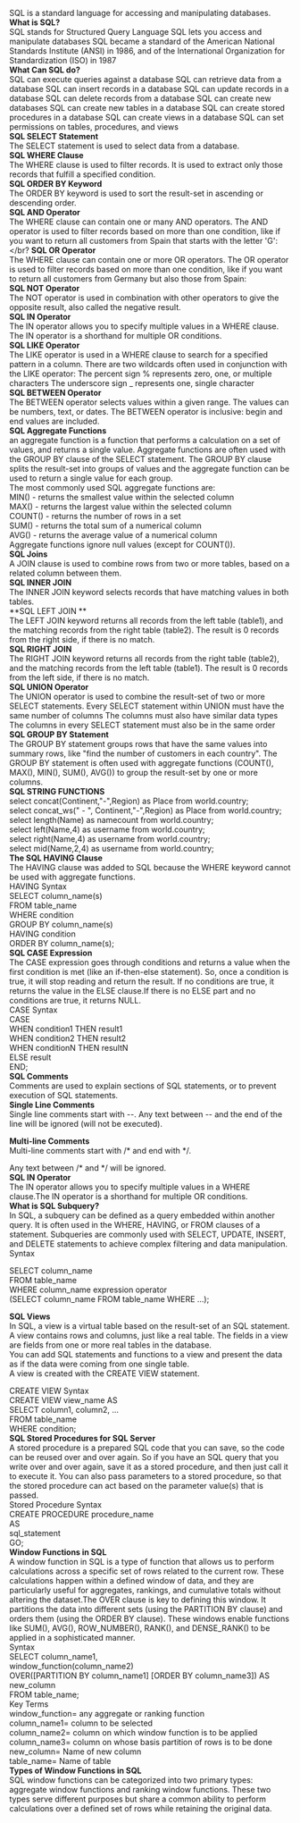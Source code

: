 SQL is a standard language for accessing and manipulating databases.</br>
**What is SQL?**</br>
SQL stands for Structured Query Language
SQL lets you access and manipulate databases
SQL became a standard of the American National Standards Institute (ANSI) in 1986, and of the International Organization for Standardization (ISO) in 1987</br>
**What Can SQL do?**</br>
SQL can execute queries against a database
SQL can retrieve data from a database
SQL can insert records in a database
SQL can update records in a database
SQL can delete records from a database
SQL can create new databases
SQL can create new tables in a database
SQL can create stored procedures in a database
SQL can create views in a database
SQL can set permissions on tables, procedures, and views</br>
**SQL SELECT Statement**</br>
The SELECT statement is used to select data from a database.</br>
**SQL WHERE Clause**</br>
The WHERE clause is used to filter records.
It is used to extract only those records that fulfill a specified condition.</br>
**SQL ORDER BY Keyword**</br>
The ORDER BY keyword is used to sort the result-set in ascending or descending order.</br>
**SQL AND Operator**</br>
The WHERE clause can contain one or many AND operators.
The AND operator is used to filter records based on more than one condition, like if you want to return all customers from Spain that starts with the letter 'G':</br?
**SQL OR Operator**</br>
The WHERE clause can contain one or more OR operators.
The OR operator is used to filter records based on more than one condition, like if you want to return all customers from Germany but also those from Spain:</br>
**SQL NOT Operator**</br>
The NOT operator is used in combination with other operators to give the opposite result, also called the negative result.</br>
**SQL IN Operator**</br>
The IN operator allows you to specify multiple values in a WHERE clause.
The IN operator is a shorthand for multiple OR conditions.</br>
**SQL LIKE Operator**</br>
The LIKE operator is used in a WHERE clause to search for a specified pattern in a column.
There are two wildcards often used in conjunction with the LIKE operator:
The percent sign % represents zero, one, or multiple characters
The underscore sign _ represents one, single character</br>
**SQL BETWEEN Operator**</br>
The BETWEEN operator selects values within a given range. The values can be numbers, text, or dates.
The BETWEEN operator is inclusive: begin and end values are included. </br>
**SQL Aggregate Functions**</br>
an aggregate function is a function that performs a calculation on a set of values, and returns a single value.
Aggregate functions are often used with the GROUP BY clause of the SELECT statement. The GROUP BY clause splits the result-set into groups of values and the aggregate function can be used to return a single value for each group.</br>
The most commonly used SQL aggregate functions are:</br>
MIN() - returns the smallest value within the selected column</br>
MAX() - returns the largest value within the selected column</br>
COUNT() - returns the number of rows in a set</br>
SUM() - returns the total sum of a numerical column</br>
AVG() - returns the average value of a numerical column</br>
Aggregate functions ignore null values (except for COUNT()).</br>
**SQL Joins**</br>
A JOIN clause is used to combine rows from two or more tables, based on a related column between them.</br>
**SQL INNER JOIN**</br>
The INNER JOIN keyword selects records that have matching values in both tables.</br>
**SQL LEFT JOIN **</br>
The LEFT JOIN keyword returns all records from the left table (table1), and the matching records from the right table (table2). The result is 0 records from the right side, if there is no match.</br>
**SQL RIGHT JOIN**</br>
The RIGHT JOIN keyword returns all records from the right table (table2), and the matching records from the left table (table1). The result is 0 records from the left side, if there is no match.</br>
**SQL UNION Operator**</br>
The UNION operator is used to combine the result-set of two or more SELECT statements.
Every SELECT statement within UNION must have the same number of columns
The columns must also have similar data types
The columns in every SELECT statement must also be in the same order</br>
**SQL GROUP BY Statement**</br>
The GROUP BY statement groups rows that have the same values into summary rows, like "find the number of customers in each country".
The GROUP BY statement is often used with aggregate functions (COUNT(), MAX(), MIN(), SUM(), AVG()) to group the result-set by one or more columns.</br>
**SQL STRING FUNCTIONS**</br>
select concat(Continent,"-",Region) as Place from world.country;</br>
select concat_ws(" - ", Continent,"-",Region) as Place from world.country;</br>
select length(Name) as namecount from world.country;</br>
select left(Name,4) as username from world.country;</br>
select right(Name,4) as username from world.country;</br>
select mid(Name,2,4) as username from world.country;</br>
**The SQL HAVING Clause**</br>
The HAVING clause was added to SQL because the WHERE keyword cannot be used with aggregate functions.</br>
HAVING Syntax</br>
SELECT column_name(s)</br>
FROM table_name</br>
WHERE condition</br>
GROUP BY column_name(s)</br>
HAVING condition</br>
ORDER BY column_name(s);</br>
**SQL CASE Expression**</br>
The CASE expression goes through conditions and returns a value when the first condition is met (like an if-then-else statement). So, once a condition is true, it will stop reading and return the result. If no conditions are true, it returns the value in the ELSE clause.If there is no ELSE part and no conditions are true, it returns NULL.</br>
CASE Syntax</br>
CASE</br>
    WHEN condition1 THEN result1</br>
    WHEN condition2 THEN result2</br>
    WHEN conditionN THEN resultN</br>
    ELSE result</br>
END;</br>
**SQL Comments**</br>
Comments are used to explain sections of SQL statements, or to prevent execution of SQL statements.</br>
**Single Line Comments**</br>
Single line comments start with --.
Any text between -- and the end of the line will be ignored (will not be executed).</br>
 
**Multi-line Comments**</br>
Multi-line comments start with /* and end with */.

Any text between /* and */ will be ignored.
</br>
**SQL IN Operator**</br>
The IN operator allows you to specify multiple values in a WHERE clause.The IN operator is a shorthand for multiple OR conditions.</br>
**What is SQL Subquery?**</br>
In SQL, a subquery can be defined as a query embedded within another query. It is often used in the WHERE, HAVING, or FROM clauses of a statement. Subqueries are commonly used with SELECT, UPDATE, INSERT, and DELETE statements to achieve complex filtering and data manipulation.</br>
Syntax</br>

SELECT column_name</br>
FROM table_name</br>
WHERE column_name expression operator </br>
    (SELECT column_name FROM table_name WHERE ...);</br>

**SQL Views**</br>
In SQL, a view is a virtual table based on the result-set of an SQL statement.</br>
A view contains rows and columns, just like a real table. The fields in a view are fields from one or more real tables in the database.</br>
You can add SQL statements and functions to a view and present the data as if the data were coming from one single table.</br>
A view is created with the CREATE VIEW statement. </br>

CREATE VIEW Syntax</br>
CREATE VIEW view_name AS</br>
SELECT column1, column2, ...</br>
FROM table_name</br>
WHERE condition;</br>
**SQL Stored Procedures for SQL Server**</br>
A stored procedure is a prepared SQL code that you can save, so the code can be reused over and over again.
So if you have an SQL query that you write over and over again, save it as a stored procedure, and then just call it to execute it.
You can also pass parameters to a stored procedure, so that the stored procedure can act based on the parameter value(s) that is passed.
</br>
Stored Procedure Syntax</br>
CREATE PROCEDURE procedure_name</br>
AS</br>
sql_statement</br>
GO;</br>
**Window Functions in SQL**</br>
A window function in SQL is a type of function that allows us to perform calculations across a specific set of rows related to the current row. These calculations happen within a defined window of data, and they are particularly useful for aggregates, rankings, and cumulative totals without altering the dataset.The OVER clause is key to defining this window. It partitions the data into different sets (using the PARTITION BY clause) and orders them (using the ORDER BY clause). These windows enable functions like SUM(), AVG(), ROW_NUMBER(), RANK(), and DENSE_RANK() to be applied in a sophisticated manner.</br>
Syntax </br>
SELECT column_name1, </br>
 window_function(column_name2)</br>
 OVER([PARTITION BY column_name1] [ORDER BY column_name3]) AS new_column</br>
FROM table_name;</br>
Key Terms
</br>
window_function= any aggregate or ranking function</br>
column_name1= column to be selected</br>
column_name2= column on which window function is to be applied</br>
column_name3= column on whose basis partition of rows is to be done</br>
new_column= Name of new column</br>
table_name= Name of table</br>
**Types of Window Functions in SQL**</br>
SQL window functions can be categorized into two primary types: aggregate window functions and ranking window functions. These two types serve different purposes but share a common ability to perform calculations over a defined set of rows while retaining the original data.</br>

































